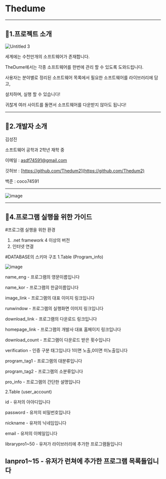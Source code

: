 # Thedume
---

## 📌1.프로젝트 소개

![Untitled 3](https://user-images.githubusercontent.com/76659528/109339057-69d0d800-78aa-11eb-9a8f-bc3a48f14046.png)

세계에는 수천만개의 소프트웨어가 존재합니다.

TheDume에서는 각종 소프트웨어를 한번에 관리 할 수 있도록 도와드립니다.

사용자는 분야별로 정리된 소프트웨어 목록에서 필요한 소프트웨어를 라이브러리에 담고,

설치하며, 실행 할 수 있습니다! 

귀찮게 여러 사이트를 돌면서 소프트웨어를 다운받지 않아도 됩니다!

---

## 📕2.개발자 소개

김성진

소프트웨어 공학과 2학년 재학 중

이메일 : asdf74591@gmail.com

깃허브 : [https://github.com/Thedum2](https://github.com/Thedum2)

백준 : coco74591

 

---

![image](https://user-images.githubusercontent.com/76659528/109339246-b3212780-78aa-11eb-9d91-522e96a1408f.png)

---

## 📕4.프로그램 실행을 위한 가이드

#프로그램 실행을 위한 환경
1. .net framework 4 이상의 버전
2. 인터넷 연결

#DATABASE의 스키마 구조
1.Table (Program_info)


![image](https://user-images.githubusercontent.com/76659528/110469039-75c76000-811c-11eb-8cfd-4901ff6b954f.png)


name_eng - 프로그램의 영문이름입니다

name_kor - 프로그램의 한글이름입니다

image_link - 프로그램의 대표 이미지 링크입니다

runwindow - 프로그램의 실행화면 이미지 링크입니다

download_link - 프로그램의 다운로드 링크입니다

homepage_link - 프로그램의 개발사 대표 홈페이지 링크입니다

download_count - 프로그램이 다운로드 받은 횟수입니다

verification - 인증 구분 태그입니다 1이면 노출,0이면 미노출입니다

program_tag1 - 프로그램의 대분류입니다

program_tag2 - 프로그램의 소분류입니다

pro_info - 프로그램의 간단한 설명입니다


2.Table (user_account)


 id - 유저의 아아디입니다
	
 password - 유저의 비밀번호입니다
 
 nickname - 유저의 닉네임입니다
 
 email - 유저의 이메일입니다
 
 librarypro1~50 - 유저가 라이브러리에 추가한 프로그램들입니다
 
 lanpro1~15 - 유저가 런쳐에 추가한 프로그램 목록들입니다
---

